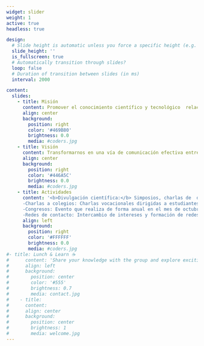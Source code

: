 ```yaml
---
widget: slider
weight: 1
active: true
headless: true

design:
  # Slide height is automatic unless you force a specific height (e.g. '400px')
  slide_height: ''
  is_fullscreen: true
  # Automatically transition through slides?
  loop: false
  # Duration of transition between slides (in ms)
  interval: 2000

content:
  slides:
    - title: Misión
      content: Promover el conocimiento científico y tecnológico  relacionado con el área de Ingeniería en Biotecnología entre los estudiantes y las universidades asociadas.
      align: center
      background:
        position: right
        color: '#469B80'
        brightness: 0.0
        media: #coders.jpg
    - title: Visión
      content: Transformarnos en una vía de comunicación efectiva entre socios y organizaciones relacionadas con la biotecnología, apuntando fuertemente a las carencias académicas y laborales.
      align: center
      background:
        position: right
        color: '#446A5C'
        brightness: 0.0
        media: #coders.jpg
    - title: Actividades
      content: '<b>Divulgación científica:</b> Simposios, charlas de  docentes y/o empresas, creación de contenido. <br>
      -Charlas a colegios: Charlas vocacionales dirigidas a estudiantes de enseñanza media con el objetivo de dar a conocer la asociación, la carrera de biotecnología y sus afines, y las diferentes áreas de desarrollo. <br>
      -Congresos: Evento que realiza de forma anual en el mes de octubre, donde participan estudiantes, docentes y expertos con el objetivo de difundir los avances y desarrollos referentes al campo de la biotecnología a nivel nacional e internacional. <br>
      -Redes de contacto: Intercambio de intereses y formación de redes de contacto para futuras relaciones laborales con colegas.'
      align: left
      background:
        position: right
        color: '#FFFFFF'
        brightness: 0.0
        media: #coders.jpg
#- title: Lunch & Learn ☕️
#      content: 'Share your knowledge with the group and explore exciting new topics together!'
#      align: left
#      background:
#        position: center
#        color: '#555'
#        brightness: 0.7
#        media: contact.jpg
#    - title: 
#      content: 
#      align: center
#      background:
#        position: center
#        brightness: 1
#        media: welcome.jpg
---
```

